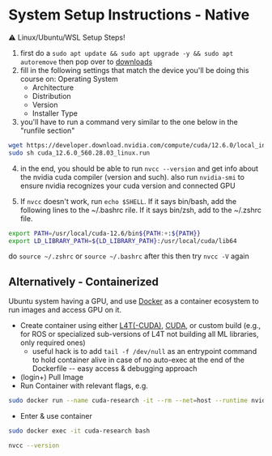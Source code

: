 # System Setup Instructions - Native

⚠️ Linux/Ubuntu/WSL Setup Steps!

1. first do a `sudo apt update && sudo apt upgrade -y && sudo apt autoremove` then pop over to [downloads](https://developer.nvidia.com/cuda-downloads)
2. fill in the following settings that match the device you'll be doing this course on: Operating System
   - Architecture
   - Distribution
   - Version
   - Installer Type
3. you'll have to run a command very similar to the one below in the "runfile section"

```bash
wget https://developer.download.nvidia.com/compute/cuda/12.6.0/local_installers/cuda_12.6.0_560.28.03_linux.run
sudo sh cuda_12.6.0_560.28.03_linux.run
```

4. in the end, you should be able to run `nvcc --version` and get info about the nvidia cuda compiler (version and such).
   also run `nvidia-smi` to ensure nvidia recognizes your cuda version and connected GPU

5. If `nvcc` doesn't work, run `echo $SHELL`. If it says bin/bash, add the following lines to the ~/.bashrc rile. If it says bin/zsh, add to the ~/.zshrc file. 
```bash
export PATH=/usr/local/cuda-12.6/bin${PATH:+:${PATH}}
export LD_LIBRARY_PATH=${LD_LIBRARY_PATH}:/usr/local/cuda/lib64
```
do `source ~/.zshrc` or `source ~/.bashrc` after this then try `nvcc -V` again

## Alternatively - Containerized

Ubuntu system having a GPU, and use [Docker](https://www.docker.com/) as a container ecosystem to run images and access GPU on it.

- Create container using either [L4T(-CUDA)](https://catalog.ngc.nvidia.com/containers?filters=&orderBy=scoreDESC&query=cuda&page=&pageSize=), [CUDA](https://hub.docker.com/r/nvidia/cuda/tags), or custom build (e.g., for ROS or specialized sub-versions of L4T not building all ML libraries, only required ones)
    - useful hack is to add ```tail -f /dev/null``` as an entrypoint command to hold container alive in case of no auto-exec at the end of the Dockerfile -- easy access & debugging approach
- (login+) Pull Image 
- Run Container with relevant flags, e.g.
```bash
sudo docker run --name cuda-research -it --rm --net=host --runtime nvidia -p 8051:8051 -v /storage/ssd/:/home/cuda-research/storage IMAGE_NAME
```
- Enter & use container
```bash
sudo docker exec -it cuda-research bash
```
```bash
nvcc --version
```